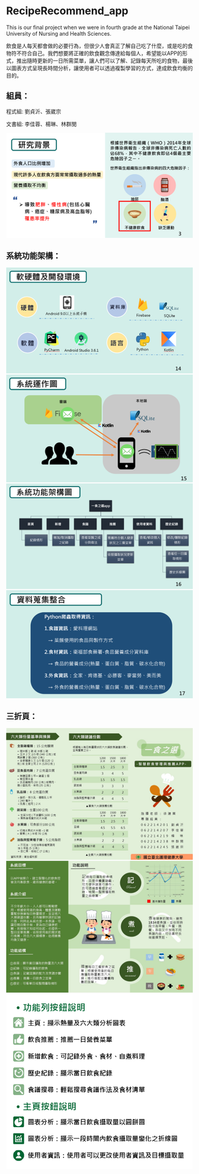 # RecipeRecommend_app
This is our final project when we were in fourth grade at the National Taipei University of Nursing and Health Sciences.

飲食是人每天都會做的必要行為，但很少人會真正了解自己吃了什麼，或是吃的食物符不符合自己。我們想要將正確的飲食觀念傳達給每個人，希望能以APP的形式，推出隨時更新的一日所需菜單，讓人們可以了解、記錄每天所吃的食物，最後以圖表方式呈現長時間分析，讓使用者可以透過複製學習的方式，達成飲食均衡的目的。

## 組員：
程式組:
劉貞沂、張崴宗 

文書組:
李佳蓉、楊琳、林群閔

![](https://github.com/weitsung50110/RecipeRecommend_app/blob/master/github_images/7.png)

## 系統功能架構：
![](https://github.com/weitsung50110/RecipeRecommend_app/blob/master/github_images/3.png)
![](https://github.com/weitsung50110/RecipeRecommend_app/blob/master/github_images/4.png)
![](https://github.com/weitsung50110/RecipeRecommend_app/blob/master/github_images/5.png)
![](https://github.com/weitsung50110/RecipeRecommend_app/blob/master/github_images/6.png)

## 三折頁：
![](https://github.com/weitsung50110/RecipeRecommend_app/blob/master/github_images/0.JPG)
![](https://github.com/weitsung50110/RecipeRecommend_app/blob/master/github_images/1.JPG)
![](https://github.com/weitsung50110/RecipeRecommend_app/blob/master/github_images/2.png)
